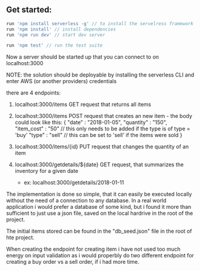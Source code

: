 ## Get started:

```js
run 'npm install serverless -g' // to install the servelress framework
run 'npm install' // install dependencies
run 'npm run dev' // start dev server

run 'npm test' // run the test suite
```
Now a server should be started up that you can connect to on localhost:3000

NOTE: the solution should be deployable by installing the serverless CLI and enter AWS (or another providers) credentials 

there are 4 endpoints:

1. localhost:3000/items GET request that returns all items
2. localhost:3000/items POST request that creates an new item - the body could look like this:
   {
   "date" : "2018-01-05",
   "quantity" : "150",
   "item_cost" : "50" // this only needs to be added if the type is of type = 'buy'
   "type" : "sell" // this can be set to 'sell' if the items were sold
   }

3. localhost:3000/items/{id} PUT request that changes the quantity of an item
4. localhost:3000/getdetails/${date} GET request, that summarizes the inventory for a given date
    - ex: localhost:3000/getdetails/2018-01-11



The implementation is done so simple, that it can easily be executed locally without the need of a connection to any database.
In a real world application i would prefer a database of some kind, but i found it more than sufficient to just use a json file, saved on the local hardrive in the root of the project. 

The initial items stored can be found in the "db_seed.json" file in the root of hte project.


When creating the endpoint for creating item i have not used too much energy on input validation as i would properbly do two different endpoint for creating a buy order vs a sell order, if i had more time. 
